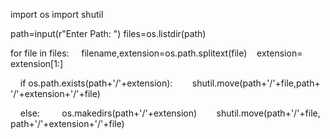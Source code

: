  import​ ​os 
 ​import​ ​shutil 
  
 ​path​=​input​(​r"Enter Path: "​) 
 ​files​=​os​.​listdir​(​path​) 
  
 ​for​ ​file​ ​in​ ​files​: 
 ​    ​filename​,​extension​=​os​.​path​.​splitext​(​file​) 
 ​    ​extension​=​extension​[​1​:] 
  
 ​    ​if​ ​os​.​path​.​exists​(​path​+​'/'​+​extension​): 
 ​        ​shutil​.​move​(​path​+​'/'​+​file​,​path​+​'/'​+​extension​+​'/'​+​file​) 
  
 ​    ​else​: 
 ​        ​os​.​makedirs​(​path​+​'/'​+​extension​) 
 ​        ​shutil​.​move​(​path​+​'/'​+​file​,​path​+​'/'​+​extension​+​'/'​+​file​)        
